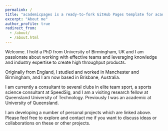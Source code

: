 ```yaml
---
permalink: /
title: "academicpages is a ready-to-fork GitHub Pages template for academic personal websites"
excerpt: "About me"
author_profile: true
redirect_from: 
  - /about/
  - /about.html
---
```


Welcome. I hold a PhD from University of Birmingham, UK and I am passionate about working with effective teams and leveraging knowledge and industry expertise to create high throughput products.

Originally from England, I studied and worked in Manchester and Birmingham, and I am now based in Brisbane, Australia.

I am currently a consultant to several clubs in elite team sport, a sports science consultant at SpeedSig, and I am a visiting research fellow at Queensland University of Technology. Previously I was an academic at University of Queensland.

I am developing a number of personal projects which are linked above. Please feel free to explore and contact me if you want to discuss ideas or collaborations on these or other projects.